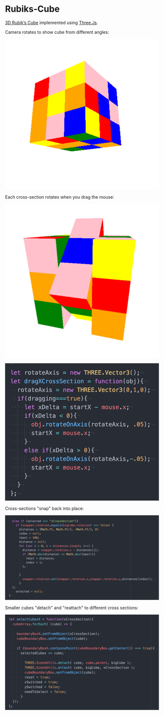 # Rubiks-Cube

[3D Rubik’s Cube](http://daniellebuterakeefe.com/Rubiks-Cube/index.html) implemented using [Three.Js](https://threejs.org/).

Camera rotates to show cube from different angles:

![Rubik's Cube](assets/cube_screenshot.png)

Each cross-section rotates when you drag the mouse:

![Rotating Cross Section](assets/rotating_cross_section.png)

![Drag X Cross Section Code Snippet](assets/drag_x_cross_section.png)

Cross-sections "snap" back into place:

![Snap Back Code Snippet](assets/snapback.png)

Smaller cubes "detach" and "reattach" to different cross sections:

![Select Cubes Code Snippet](assets/select_cubes.png)
